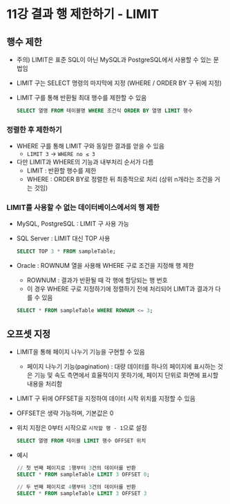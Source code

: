 # 11강 결과 행 제한하기 - LIMIT

## 행수 제한

- 주의) LIMIT은 표준 SQL이 아닌 MySQL과 PostgreSQL에서 사용할 수 있는 문법임
- LIMIT 구는 SELECT 명령의 마지막에 지정 (WHERE / ORDER BY 구 뒤에 지정)
- LIMIT 구를 통해 반환될 최대 행수를 제한할 수 있음

    ```sql
    SELECT 열명 FROM 테이블명 WHERE 조건식 ORDER BY 열명 LIMIT 행수
    ```


### 정렬한 후 제한하기

- WHERE 구를 통해 LIMIT 구와 동일한 결과를 얻을 수 있음
    - `LIMIT 3` → `WHERE no ≤ 3`
- 다만 LIMIT과 WHERE의 기능과 내부처리 순서가 다름
    - LIMIT : 반환할 행수를 제한
    - WHERE : ORDER BY로 정렬한 뒤 최종적으로 처리 (상위 n개라는 조건을 거는 것임)

### LIMIT를 사용할 수 없는 데이터베이스에서의 행 제한

- MySQL, PostgreSQL : LIMIT 구 사용 가능
- SQL Server : LIMIT 대신 TOP 사용

    ```sql
    SELECT TOP 3 * FROM sampleTable;
    ```

- Oracle : ROWNUM 열을 사용해 WHERE 구로 조건을 지정해 행 제한
    - ROWNUM : 결과가 반환될 때 각 행에 할당되는 행 번호
    - 이 경우 WHERE 구로 지정하기에 정렬하기 전에 처리되어 LIMIT과 결과가 다를 수 있음

    ```sql
    SELECT * FROM sampleTable WHERE ROWNUM <= 3;
    ```


## 오프셋 지정

- LIMIT을 통해 페이지 나누기 기능을 구현할 수 있음
    - 페이지 나누기 기능(pagination) : 대량 데이터를 하나의 페이지에 표시하는 것은 기능 및 속도 측면에서 효율적이지 못하기에, 페이지 단위로 화면에 표시할 내용을 처리함
- LIMIT 구 뒤에 OFFSET을 지정하여 데이터 시작 위치를 지정할 수 있음
- OFFSET은 생략 가능하며, 기본값은 0
- 위치 지정은 0부터 시작으로 `시작할 행 - 1`으로 설정

    ```sql
    SELECT 열명 FROM 테이블 LIMIT 행수 OFFSET 위치
    ```

- 예시

    ```sql
    // 첫 번째 페이지로 1행부터 3건의 데이터를 반환
    SELECT * FROM sampleTable LIMIT 3 OFFSET 0;
    
    // 두 번째 페이지로 4행부터 3건의 데이터를 반환
    SELECT * FROM sampleTable LIMIT 3 OFFSET 3
    ```
